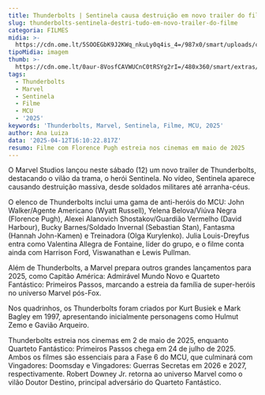 ```yaml
---
title: Thunderbolts | Sentinela causa destruição em novo trailer do filme
slug: thunderbolts-sentinela-destri-tudo-em-novo-trailer-do-filme
categoria: FILMES
midia: >-
  https://cdn.ome.lt/5SOOEGbK9J2KWq_nkuLy0q4is_4=/987x0/smart/uploads/conteudo/fotos/sentinela_OE3Vz4T.jpg
tipoMidia: imagem
thumb: >-
  https://cdn.ome.lt/0aur-8VosfCAVWUCnC0tRSYg2rI=/480x360/smart/extras/conteudos/sentinela_8CyrwtJ.jpg
tags:
  - Thunderbolts
  - Marvel
  - Sentinela
  - Filme
  - MCU
  - '2025'
keywords: 'Thunderbolts, Marvel, Sentinela, Filme, MCU, 2025'
author: Ana Luiza
data: '2025-04-12T16:10:22.817Z'
resumo: Filme com Florence Pugh estreia nos cinemas em maio de 2025
---
```


O Marvel Studios lançou neste sábado (12) um novo trailer de Thunderbolts, destacando o vilão da trama, o herói Sentinela. No vídeo, Sentinela aparece causando destruição massiva, desde soldados militares até arranha-céus. 

O elenco de Thunderbolts inclui uma gama de anti-heróis do MCU: John Walker/Agente Americano (Wyatt Russell), Yelena Belova/Viúva Negra (Florence Pugh), Alexei Alanovich Shostakov/Guardião Vermelho (David Harbour), Bucky Barnes/Soldado Invernal (Sebastian Stan), Fantasma (Hannah John-Kamen) e Treinadora (Olga Kurylenko). Julia Louis-Dreyfus entra como Valentina Allegra de Fontaine, líder do grupo, e o filme conta ainda com Harrison Ford, Viswanathan e Lewis Pullman. 

Além de Thunderbolts, a Marvel prepara outros grandes lançamentos para 2025, como Capitão América: Admirável Mundo Novo e Quarteto Fantástico: Primeiros Passos, marcando a estreia da família de super-heróis no universo Marvel pós-Fox. 

Nos quadrinhos, os Thunderbolts foram criados por Kurt Busiek e Mark Bagley em 1997, apresentando inicialmente personagens como Hulmut Zemo e Gavião Arqueiro. 

Thunderbolts estreia nos cinemas em 2 de maio de 2025, enquanto Quarteto Fantástico: Primeiros Passos chega em 24 de julho de 2025. Ambos os filmes são essenciais para a Fase 6 do MCU, que culminará com Vingadores: Doomsday e Vingadores: Guerras Secretas em 2026 e 2027, respectivamente. Robert Downey Jr. retorna ao universo Marvel como o vilão Doutor Destino, principal adversário do Quarteto Fantástico.
